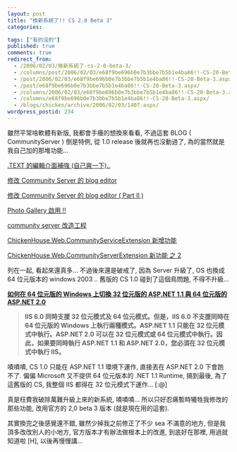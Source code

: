 ```yaml
---
layout: post
title: "換新系統了!! CS 2.0 Beta 3"
categories:

tags: ["有的沒的"]
published: true
comments: true
redirect_from:
  - /2006/02/03/換新系統了-cs-2-0-beta-3/
  - /columns/post/2006/02/03/e68f9be696b0e7b3bbe7b5b1e4ba86!!-CS-20-Beta-3.aspx/
  - /post/2006/02/03/e68f9be696b0e7b3bbe7b5b1e4ba86!!-CS-20-Beta-3.aspx/
  - /post/e68f9be696b0e7b3bbe7b5b1e4ba86!!-CS-20-Beta-3.aspx/
  - /columns/2006/02/03/e68f9be696b0e7b3bbe7b5b1e4ba86!!-CS-20-Beta-3.aspx/
  - /columns/e68f9be696b0e7b3bbe7b5b1e4ba86!!-CS-20-Beta-3.aspx/
  - /blogs/chicken/archive/2006/02/03/1407.aspx/
wordpress_postid: 234
---
```


雖然平常啥軟體有新版, 我都會手癢的想換來看看, 不過這套 BLOG ( CommunityServer ) 倒是特例, 從 1.0 release 後就再也沒動過了, 為的當然就是我自己加的那堆功能...

<!--more-->

[.TEXT 的編輯介面補強 (自己爽一下)..](/post/TEXT-e79a84e7b7a8e8bcafe4bb8be99da2e8a39ce5bcb7-(e887aae5b7b1e788bde4b880e4b88b).aspx)

[修改 Community Server 的 blog editor](/post/e4bfaee694b9-Community-Server-e79a84-blog-editor.aspx)

[修改 Community Server 的 blog editor ( Part II )](/post/e4bfaee694b9-Community-Server-e79a84-blog-editor-(-Part-II-).aspx)

[Photo Gallery 啟用 !!](/post/Photo-Gallery-e5959fe794a8-!!.aspx)

[community server 改造工程](/post/community-server-e694b9e980a0e5b7a5e7a88b.aspx)

[ChickenHouse.Web.CommunityServiceExtension 新增功能](/post/ChickenHouseWebCommunityServiceExtension-e696b0e5a29ee58a9fe883bd.aspx)

[ChickenHouse.Web.CommunityServerExtension 新功能 之 2](/post/ChickenHouseWebCommunityServerExtension-e696b0e58a9fe883bd-e4b98b-2.aspx)

列在一起, 看起來還真多... 不過後來還是破戒了, 因為 Server 升級了, OS 也換成 64 位元版本的 windows 2003 .. 舊版的 CS 1.0 碰到了這個鳥問題, 不得不升級...

[**如何在 64 位元版的 Windows 上切換 32 位元版的 ASP.NET 1.1 與 64 位元版的 ASP.NET 2.0**](http://support.microsoft.com/kb/894435/zh-tw)

> **IIS 6.0 同時支援 32 位元模式及 64 位元模式。但是，IIS 6.0 不支援同時在 64 位元版的 Windows 上執行兩種模式。ASP.NET 1.1 只能在 32 位元模式中執行。ASP.NET 2.0 可以在 32 位元模式或 64 位元模式中執行。因此，如果要同時執行 ASP.NET 1.1 和 ASP.NET 2.0，您必須在 32 位元模式中執行 IIS。**

嘖嘖嘖, CS 1.0 只能在 ASP.NET 1.1 環境下運作, 直接丟在 ASP.NET 2.0 下會跑不了. 偏偏 Microsoft 又不提供 64 位元版本的 .NET 1.1 Runtime, 搞到最後, 為了這舊版的 CS, 我整個 IIS 都得在 32 位元模式下運作... [:@]

真是枉費我破除萬難升級上來的新系統, 嘖嘖嘖... 所以只好忍痛暫時犧牲我修改的那些功能, 改用官方的 2,0 beta 3 版本 (就是現在用的這套).

其實換完之後感覺還不錯, 雖然少掉我之前修正了不少 sea 不滿意的地方, 但是我頂多改改別人的小地方, 官方版本才有辦法做根本上的改進, 到底好在那裡, 用過就知道啦 [H], 以後再慢慢講...
